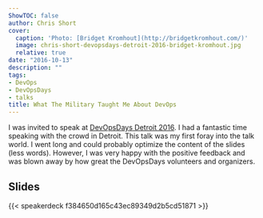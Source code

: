 ```yaml
---
ShowTOC: false
author: Chris Short
cover:
  caption: 'Photo: [Bridget Kromhout](http://bridgetkromhout.com/)'
  image: chris-short-devopsdays-detroit-2016-bridget-kromhout.jpg
  relative: true
date: "2016-10-13"
description: ""
tags:
- DevOps
- DevOpsDays
- talks
title: What The Military Taught Me About DevOps
---
```


I was invited to speak at [DevOpsDays Detroit 2016](https://www.devopsdays.org/events/2016-detroit/program/what-the-military-taught-me/). I had a fantastic time speaking with the crowd in Detroit. This talk was my first foray into the talk world. I went long and could probably optimize the content of the slides (less words). However, I was very happy with the positive feedback and was blown away by how great the DevOpsDays volunteers and organizers.

## Slides

{{< speakerdeck f384650d165c43ec89349d2b5cd51871 >}}


